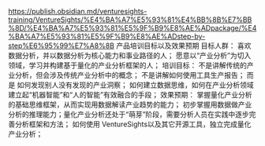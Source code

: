 https://publish.obsidian.md/venturesights-training/VentureSights/%E4%BA%A7%E5%93%81%E4%BB%8B%E7%BB%8D/%E4%BA%A7%E5%93%81%E5%9F%B9%E8%AE%ADpackage/%E4%BA%A7%E5%93%81%E5%9F%B9%E8%AE%ADstep-by-step%E6%95%99%E7%A8%8B
产品培训目标以及效果预期
目标人群：
喜欢数据分析，并以数据分析为核心能力和事业路径的人；
愿意以“产业分析”为切入领域，学习并构建基于量化的产业分析框架的人；
培训目标：
不是讲解传统的产业分析，但会涉及传统产业分析中的概念；
不是讲解如何使用工具生产报告；
而是
如何发现别人没有发现的产业洞察；
如何建立数据思维，如何在产业分析领域建立起“机器智能”和“人的智能”有效融合的手段；
效果预期：
掌握量化产业分析的基础思维框架，从而实现用数据解读产业趋势的能力；
初步掌握用数据做产业分析的推理能力；量化产业分析还处于“萌芽”阶段，需要分析人员在实践中逐步完善分析框架和方法；
如何使用 VentureSights以及其它开源工具，独立完成量化产业分析；
